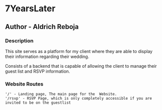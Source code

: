 # 7YearsLater

## Author - Aldrich Reboja

### Description

This site serves as a platform for my client where they are able to display their information regarding their wedding.

Consists of a backend that is capable of allowing the client to manage their guest list and RSVP information.


### Website Routes

    '/' - Landing page, The main page for the  Website.
    '/rsvp' - RSVP Page, which is only completely accessible if you are invited to be on the guestlist